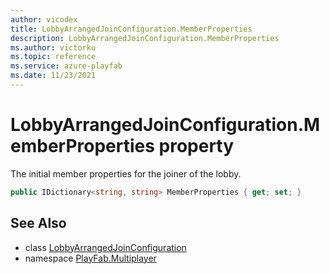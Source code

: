 ```yaml
---
author: vicodex
title: LobbyArrangedJoinConfiguration.MemberProperties
description: LobbyArrangedJoinConfiguration.MemberProperties
ms.author: victorku
ms.topic: reference
ms.service: azure-playfab
ms.date: 11/23/2021
---
```


# LobbyArrangedJoinConfiguration.MemberProperties property

The initial member properties for the joiner of the lobby.

```csharp
public IDictionary<string, string> MemberProperties { get; set; }
```

## See Also

* class [LobbyArrangedJoinConfiguration](../LobbyArrangedJoinConfiguration.md)
* namespace [PlayFab.Multiplayer](../../PlayFabMultiplayerSDK.md)

